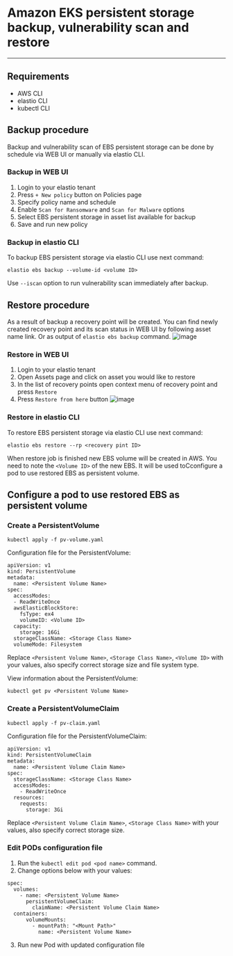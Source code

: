 # Amazon EKS persistent storage backup, vulnerability scan and restore

---

## Requirements
- AWS CLI
- elastio CLI
- kubectl CLI

## Backup procedure
Backup and vulnerability scan of EBS persistent storage can be done by schedule via WEB UI or manually via elastio CLI.

### Backup in WEB UI
1. Login to your elastio tenant
2. Press `+ New policy` button on Policies page
3. Specify policy name and schedule
4. Enable `Scan for Ransomware` and `Scan for Malware` options
5. Select EBS persistent storage in asset list available for backup
6. Save and run new policy

### Backup in elastio CLI
To backup EBS persistent storage via elastio CLI use next command:
```
elastio ebs backup --volume-id <volume ID>
```

Use `--iscan` option to run vulnerability scan immediately after backup.

## Restore procedure
As a result of backup a recovery point will be created. You can find newly created recovery point and its scan status in WEB UI by following asset name link. Or as output of `elastio ebs backup` command.
![image](https://user-images.githubusercontent.com/81738703/191742622-1f353813-8216-4a5e-830e-538964f0f10f.png)

### Restore in WEB UI
1. Login to your elastio tenant
2. Open Assets page and click on asset you would like to restore
3. In the list of recovery points open context menu of recovery point and press `Restore`
4. Press `Restore from here` button
![image](https://user-images.githubusercontent.com/81738703/191743839-bcd28739-998e-47e0-bf19-3de7b4d51b8b.png)

### Restore in elastio CLI
To restore EBS persistent storage via elastio CLI use next command:
```
elastio ebs restore --rp <recovery pint ID>
```

When restore job is finished new EBS volume will be created in AWS. You need to note the `<Volume ID>` of the new EBS. It will be used toCconfigure a pod to use restored EBS as persistent volume.

## Configure a pod to use restored EBS as persistent volume

### Create a PersistentVolume
```
kubectl apply -f pv-volume.yaml
```

Configuration file for the PersistentVolume:
```
apiVersion: v1
kind: PersistentVolume
metadata:
  name: <Persistent Volume Name>
spec:
  accessModes:
  - ReadWriteOnce
  awsElasticBlockStore:
    fsType: ex4
    volumeID: <Volume ID>
  capacity:
    storage: 16Gi
  storageClassName: <Storage Class Name>
  volumeMode: Filesystem
```
Replace `<Persistent Volume Name>`, `<Storage Class Name>`, `<Volume ID>` with your values, also specify correct storage size and file system type.

View information about the PersistentVolume:
```
kubectl get pv <Persistent Volume Name>
```

### Create a PersistentVolumeClaim
```
kubectl apply -f pv-claim.yaml
```
Configuration file for the PersistentVolumeClaim:
```
apiVersion: v1
kind: PersistentVolumeClaim
metadata:
  name: <Persistent Volume Claim Name>
spec:
  storageClassName: <Storage Class Name>
  accessModes:
    - ReadWriteOnce
  resources:
    requests:
      storage: 3Gi
```
Replace `<Persistent Volume Claim Name>`, `<Storage Class Name>` with your values, also specify correct storage size.

### Edit PODs configuration file
1. Run the `kubectl edit pod <pod name>` command.
2. Change options below with your values:
```
spec:
  volumes:
    - name: <Persistent Volume Name>
      persistentVolumeClaim:
        claimName: <Persistent Volume Claim Name>
  containers:
      volumeMounts:
        - mountPath: "<Mount Path>"
          name: <Persistent Volume Name>
```
3. Run new Pod with updated configuration file

